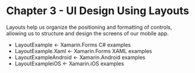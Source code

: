 # Chapter 3 - UI Design Using Layouts<br/>
Layouts help us organize the positioning and formatting of controls, allowing us to structure and design the screens of our mobile app. 

<ul>
<li>LayoutExample         <- Xamarin.Forms C# examples</li>
<li>LayoutExample.Xaml    <- Xamarin.Forms XAML examples</li>
<li>LayoutExampleAndroid  <- Xamarin.Android examples</li>  
<li>LayoutExampleiOS      <- Xamarin.iOS examples</li>
</ul>
